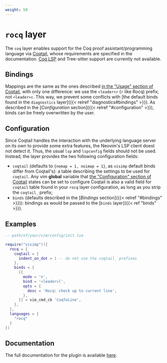 ```yaml
---
weight: 50
---
```


# `rocq` layer

The `coq` layer enables support for the Coq proof assistant/programming
language via [Coqtail](https://github.com/whonore/Coqtail), whose requirements
are specified in the documentation. [Coq
LSP](https://github.com/ejgallego/coq-lsp) and Tree-sitter support are currently
not available.

## Bindings

Mappings are the same as the ones described [in the "Usage" section of
Coqtail](https://github.com/whonore/Coqtail#usage), with only one difference:
we use the `<leader>r` (`r` like Rocq) prefix, not `<leader>c`. This way, we
prevent some conflicts with [the default binds found in the `diagnostics`
layer]({{< relref "diagnostics#bindings" >}}). As described in the
[_Configuration_ section]({{< relref "#configuration" >}}), binds can be
freely overwritten by the user.

## Configuration

Since Coqtail handles the interaction with the underlying language server on its
own to provide some extra features, the Neovim's LSP client doest not detect it.
Thus, the usual `lsp` and `lspconfig` fields should not be used. Instead, the
layer provides the two following configuration fields:

- `coqtail` (defaults to `{nomap = 1, noimap = 1}`, as `visimp` default binds
  differ from Coqtail's): a table describing the settings to be used for
  `coqtail`. Any vim **global** variable that [the "Configuration" section of
  Coqtail](https://github.com/whonore/Coqtail#configuration) states can be set
  to configure Coqtail is also a valid field for `coqtail` table found in your
  `rocq` layer configuration, as long as you strip the `coqtail_` prefix;
- `binds` (defaults described in the [_Bindings_
  section]({{< relref "#bindings" >}})): bindings as would be passed to the
  [`binds` layer]({{< ref "binds" >}}).

## Examples

```lua
-- path/of/your/vim/config/init.lua

require("visimp")({
  rocq = {
    coqtail = {
      indent_on_dot = 1 -- do not use the coqtail_ prefixes
    },
    binds = {
      [{
        mode = 'n',
        bind = '<leader>l',
        opts = {
          desc = 'Rocq: check up to current line',
        },
      }] = vim_cmd_cb 'CoqToLine',
    },
  },
  languages = {
    "rocq"
  }
})
```

## Documentation

The full documentation for the plugin is available
[here](https://github.com/whonore/Coqtail/blob/main/doc/coqtail.txt).
